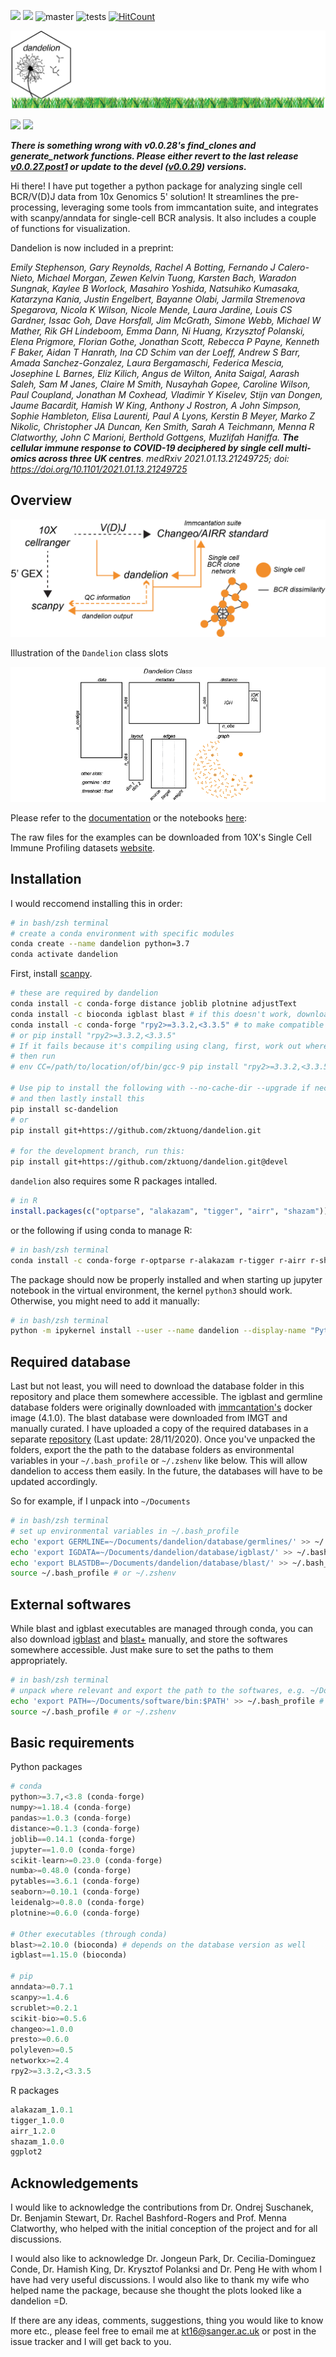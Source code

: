 [![](https://readthedocs.org/projects/sc-dandelion/badge/?version=latest)](https://sc-dandelion.readthedocs.io/en/latest/?badge=latest)
[![](https://badge.fury.io/py/sc-dandelion.svg)](https://badge.fury.io/py/sc-dandelion)
![master](https://github.com/zktuong/dandelion/workflows/tests/badge.svg?branch=master)
![tests](https://github.com/zktuong/dandelion/workflows/tests/badge.svg?branch=devel)
[![HitCount](http://hits.dwyl.com/zktuong/dandelion.svg)](http://hits.dwyl.com/zktuong/dandelion)

![](notebooks/img/dandelion_logo_illustration.png)

[![](https://byob.yarr.is/zktuong/dandelion/master-version)](https://github.com/zktuong/dandelion/tree/master)
[![](https://byob.yarr.is/zktuong/dandelion/devel-version)](https://github.com/zktuong/dandelion/tree/devel)

***There is something wrong with v0.0.28's find_clones and generate_network functions. Please either revert to the last release [v0.0.27.post1](https://github.com/clatworthylab/dandelion) or update to the devel ([v0.0.29](https://github.com/zktuong/dandelion/tree/devel)) versions.***

Hi there! I have put together a python package for analyzing single cell BCR/V(D)J data from 10x Genomics 5' solution! It streamlines the pre-processing, leveraging some tools from immcantation suite, and integrates with scanpy/anndata for single-cell BCR analysis. It also includes a couple of functions for visualization. 

Dandelion is now included in a preprint:

*Emily Stephenson, Gary Reynolds, Rachel A Botting, Fernando J Calero-Nieto, Michael Morgan, Zewen Kelvin Tuong, Karsten Bach, Waradon Sungnak, Kaylee B Worlock, Masahiro Yoshida, Natsuhiko Kumasaka, Katarzyna Kania, Justin Engelbert, Bayanne Olabi, Jarmila Stremenova Spegarova, Nicola K Wilson, Nicole Mende, Laura Jardine, Louis CS Gardner, Issac Goh, Dave Horsfall, Jim McGrath, Simone Webb, Michael W Mather, Rik GH Lindeboom, Emma Dann, Ni Huang, Krzysztof Polanski, Elena Prigmore, Florian Gothe, Jonathan Scott, Rebecca P Payne, Kenneth F Baker, Aidan T Hanrath, Ina CD Schim van der Loeff, Andrew S Barr, Amada Sanchez-Gonzalez, Laura Bergamaschi, Federica Mescia, Josephine L Barnes, Eliz Kilich, Angus de Wilton, Anita Saigal, Aarash Saleh, Sam M Janes, Claire M Smith, Nusayhah Gopee, Caroline Wilson, Paul Coupland, Jonathan M Coxhead, Vladimir Y Kiselev, Stijn van Dongen, Jaume Bacardit, Hamish W King, Anthony J Rostron, A John Simpson, Sophie Hambleton, Elisa Laurenti, Paul A Lyons, Kerstin B Meyer, Marko Z Nikolic, Christopher JA Duncan, Ken Smith, Sarah A Teichmann, Menna R Clatworthy, John C Marioni, Berthold Gottgens, Muzlifah Haniffa.* ***The cellular immune response to COVID-19 deciphered by single cell multi-omics across three UK centres***. *medRxiv 2021.01.13.21249725; doi: https://doi.org/10.1101/2021.01.13.21249725*

## Overview

![](notebooks/img/dandelion_overview.png)

Illustration of the `Dandelion` class slots

![](notebooks/img/dandelion_class.png)

Please refer to the [documentation](https://sc-dandelion.readthedocs.io/) or the notebooks [here](https://nbviewer.jupyter.org/github/zktuong/dandelion/tree/master/docs/notebooks/):

The raw files for the examples can be downloaded from 10X's Single Cell Immune Profiling datasets [website](https://support.10xgenomics.com/single-cell-vdj/datasets).

## Installation

I would reccomend installing this in order:
```bash
# in bash/zsh terminal
# create a conda environment with specific modules
conda create --name dandelion python=3.7 
conda activate dandelion
```

First, install [scanpy](https://scanpy.readthedocs.io/en/latest/installation.html).

```bash
# these are required by dandelion
conda install -c conda-forge distance joblib plotnine adjustText
conda install -c bioconda igblast blast # if this doesn't work, download them manually (see below)
conda install -c conda-forge "rpy2>=3.3.2,<3.3.5" # to make compatible for R version 4
# or pip install "rpy2>=3.3.2,<3.3.5"
# If it fails because it's compiling using clang, first, work out where the path is to your gcc compiler (use brew to install gcc if needed):
# then run
# env CC=/path/to/location/of/bin/gcc-9 pip install "rpy2>=3.3.2,<3.3.5"

# Use pip to install the following with --no-cache-dir --upgrade if necessary
# and then lastly install this
pip install sc-dandelion
# or
pip install git+https://github.com/zktuong/dandelion.git

# for the development branch, run this:
pip install git+https://github.com/zktuong/dandelion.git@devel
````

`dandelion` also requires some R packages intalled.
```R
# in R
install.packages(c("optparse", "alakazam", "tigger", "airr", "shazam"))
```
or the following if using conda to manage R:
```bash
# in bash/zsh terminal
conda install -c conda-forge r-optparse r-alakazam r-tigger r-airr r-shazam
```

The package should now be properly installed and when starting up jupyter notebook in the virtual environment, the kernel `python3` should work. Otherwise, you might need to add it manually:
```bash
# in bash/zsh terminal
python -m ipykernel install --user --name dandelion --display-name "Python (dandelion)"
```

## Required database
Last but not least, you will need to download the database folder in this repository and place them somewhere accessible. The igblast and germline database folders were originally downloaded with [immcantation's](https://immcantation.readthedocs.io/en/4.1.0/docker/intro.html) docker image (4.1.0). The blast database were downloaded from IMGT and manually curated. I have uploaded a copy of the required databases in a separate [repository](https://github.com/zktuong/databases_for_vdj) (Last update: 28/11/2020). Once you've unpacked the folders, export the the path to the database folders as environmental variables in your `~/.bash_profile` or `~/.zshenv` like below. This will allow dandelion to access them easily. In the future, the databases will have to be updated accordingly.

So for example, if I unpack into `~/Documents`
```bash
# in bash/zsh terminal
# set up environmental variables in ~/.bash_profile
echo 'export GERMLINE=~/Documents/dandelion/database/germlines/' >> ~/.bash_profile # or ~/.zshenv
echo 'export IGDATA=~/Documents/dandelion/database/igblast/' >> ~/.bash_profile # or ~/.zshenv
echo 'export BLASTDB=~/Documents/dandelion/database/blast/' >> ~/.bash_profile # or ~/.zshenv
source ~/.bash_profile # or ~/.zshenv
```

## External softwares
While blast and igblast executables are managed through conda, you can also download [igblast](https://ftp.ncbi.nih.gov/blast/executables/igblast/release/LATEST/) and [blast+](https://ftp.ncbi.nlm.nih.gov/blast/executables/blast+/LATEST/) manually, and store the softwares somewhere accessible. Just make sure to set the paths to them appropriately.
```bash
# in bash/zsh terminal
# unpack where relevant and export the path to the softwares, e.g. ~/Documents/
echo 'export PATH=~/Documents/software/bin:$PATH' >> ~/.bash_profile # or ~/.zshenv
source ~/.bash_profile # or ~/.zshenv
```

## Basic requirements
Python packages
```python
# conda
python>=3.7,<3.8 (conda-forge)
numpy>=1.18.4 (conda-forge)
pandas>=1.0.3 (conda-forge)
distance>=0.1.3 (conda-forge)
joblib==0.14.1 (conda-forge)
jupyter==1.0.0 (conda-forge)
scikit-learn>=0.23.0 (conda-forge)
numba>=0.48.0 (conda-forge)
pytables==3.6.1 (conda-forge)
seaborn>=0.10.1 (conda-forge)
leidenalg>=0.8.0 (conda-forge)
plotnine>=0.6.0 (conda-forge)

# Other executables (through conda)
blast>=2.10.0 (bioconda) # depends on the database version as well
igblast==1.15.0 (bioconda)

# pip
anndata>=0.7.1
scanpy>=1.4.6
scrublet>=0.2.1
scikit-bio>=0.5.6 
changeo>=1.0.0
presto>=0.6.0
polyleven>=0.5
networkx>=2.4
rpy2>=3.3.2,<3.3.5
```

R packages
```R
alakazam_1.0.1
tigger_1.0.0
airr_1.2.0
shazam_1.0.0
ggplot2
```

## Acknowledgements
I would like to acknowledge the contributions from Dr. Ondrej Suschanek, Dr. Benjamin Stewart, Dr. Rachel Bashford-Rogers and Prof. Menna Clatworthy, who helped with the initial conception of the project and for all discussions. 

I would also like to acknowledge Dr. Jongeun Park, Dr. Cecilia-Dominguez Conde, Dr. Hamish King, Dr. Krysztof Polanksi and Dr. Peng He with whom I have had very useful discussions. I would also like to thank my wife who helped name the package, because she thought the plots looked like a dandelion =D.

If there are any ideas, comments, suggestions, thing you would like to know more etc., please feel free to email me at kt16@sanger.ac.uk or post in the issue tracker and I will get back to you.
